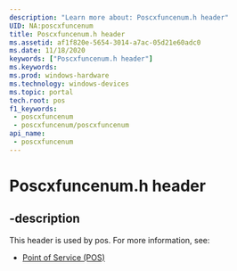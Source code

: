 ```yaml
---
description: "Learn more about: Poscxfuncenum.h header"
UID: NA:poscxfuncenum
title: Poscxfuncenum.h header
ms.assetid: af1f820e-5654-3014-a7ac-05d21e60adc0
ms.date: 11/18/2020
keywords: ["Poscxfuncenum.h header"]
ms.keywords: 
ms.prod: windows-hardware
ms.technology: windows-devices
ms.topic: portal
tech.root: pos
f1_keywords:
 - poscxfuncenum
 - poscxfuncenum/poscxfuncenum
api_name:
 - poscxfuncenum
---
```


# Poscxfuncenum.h header


## -description

This header is used by pos. For more information, see:

- [Point of Service (POS)](../_pos/index.md)<br><br>

